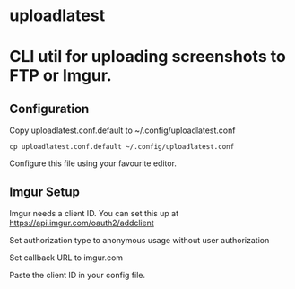 # uploadlatest
CLI util for uploading screenshots to FTP or Imgur.
===

## Configuration
Copy uploadlatest.conf.default to ~/.config/uploadlatest.conf

`cp uploadlatest.conf.default ~/.config/uploadlatest.conf`

Configure this file using your favourite editor.

## Imgur Setup
Imgur needs a client ID. You can set this up at https://api.imgur.com/oauth2/addclient

Set authorization type to anonymous usage without user authorization

Set callback URL to imgur.com

Paste the client ID in your config file.
